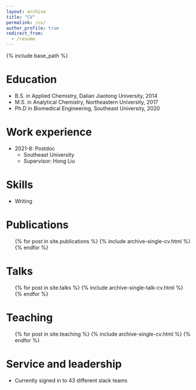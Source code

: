```yaml
---
layout: archive
title: "CV"
permalink: /cv/
author_profile: true
redirect_from:
  - /resume
---
```


{% include base_path %}

Education
======
* B.S. in Applied Chemistry, Dalian Jiaotong University, 2014
* M.S. in Analytical Chemistry, Northeastern University, 2017
* Ph.D in Biomedical Engineering, Southeast University, 2020 

Work experience
======
* 2021-8: Postdoc
  * Southeast University
  * Supervisor: Hong Liu
  
Skills
======
* Writing


Publications
======
  <ul>{% for post in site.publications %}
    {% include archive-single-cv.html %}
  {% endfor %}</ul>
  
Talks
======
  <ul>{% for post in site.talks %}
    {% include archive-single-talk-cv.html %}
  {% endfor %}</ul>
  
Teaching
======
  <ul>{% for post in site.teaching %}
    {% include archive-single-cv.html %}
  {% endfor %}</ul>
  
Service and leadership
======
* Currently signed in to 43 different slack teams
